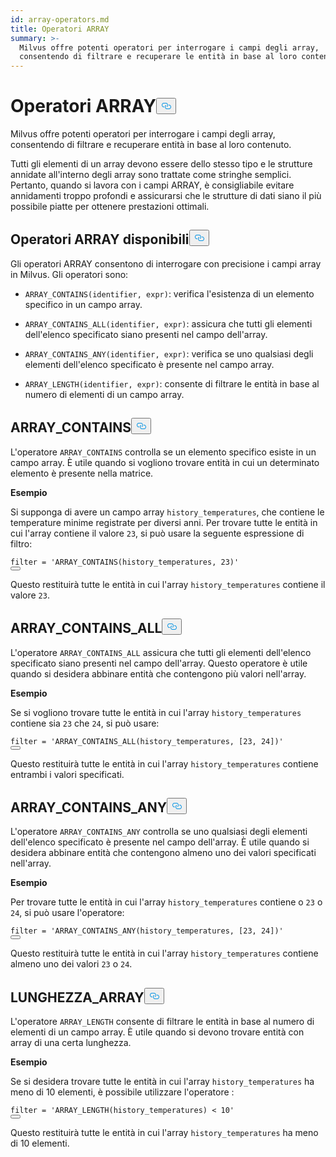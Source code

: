 ```yaml
---
id: array-operators.md
title: Operatori ARRAY
summary: >-
  Milvus offre potenti operatori per interrogare i campi degli array,
  consentendo di filtrare e recuperare le entità in base al loro contenuto.
---
```

<h1 id="ARRAY-Operators" class="common-anchor-header">Operatori ARRAY<button data-href="#ARRAY-Operators" class="anchor-icon" translate="no">
      <svg translate="no"
        aria-hidden="true"
        focusable="false"
        height="20"
        version="1.1"
        viewBox="0 0 16 16"
        width="16"
      >
        <path
          fill="#0092E4"
          fill-rule="evenodd"
          d="M4 9h1v1H4c-1.5 0-3-1.69-3-3.5S2.55 3 4 3h4c1.45 0 3 1.69 3 3.5 0 1.41-.91 2.72-2 3.25V8.59c.58-.45 1-1.27 1-2.09C10 5.22 8.98 4 8 4H4c-.98 0-2 1.22-2 2.5S3 9 4 9zm9-3h-1v1h1c1 0 2 1.22 2 2.5S13.98 12 13 12H9c-.98 0-2-1.22-2-2.5 0-.83.42-1.64 1-2.09V6.25c-1.09.53-2 1.84-2 3.25C6 11.31 7.55 13 9 13h4c1.45 0 3-1.69 3-3.5S14.5 6 13 6z"
        ></path>
      </svg>
    </button></h1><p>Milvus offre potenti operatori per interrogare i campi degli array, consentendo di filtrare e recuperare entità in base al loro contenuto.</p>
<div class="alert note">
<p>Tutti gli elementi di un array devono essere dello stesso tipo e le strutture annidate all'interno degli array sono trattate come stringhe semplici. Pertanto, quando si lavora con i campi ARRAY, è consigliabile evitare annidamenti troppo profondi e assicurarsi che le strutture di dati siano il più possibile piatte per ottenere prestazioni ottimali.</p>
</div>
<h2 id="Available-ARRAY-Operators" class="common-anchor-header">Operatori ARRAY disponibili<button data-href="#Available-ARRAY-Operators" class="anchor-icon" translate="no">
      <svg translate="no"
        aria-hidden="true"
        focusable="false"
        height="20"
        version="1.1"
        viewBox="0 0 16 16"
        width="16"
      >
        <path
          fill="#0092E4"
          fill-rule="evenodd"
          d="M4 9h1v1H4c-1.5 0-3-1.69-3-3.5S2.55 3 4 3h4c1.45 0 3 1.69 3 3.5 0 1.41-.91 2.72-2 3.25V8.59c.58-.45 1-1.27 1-2.09C10 5.22 8.98 4 8 4H4c-.98 0-2 1.22-2 2.5S3 9 4 9zm9-3h-1v1h1c1 0 2 1.22 2 2.5S13.98 12 13 12H9c-.98 0-2-1.22-2-2.5 0-.83.42-1.64 1-2.09V6.25c-1.09.53-2 1.84-2 3.25C6 11.31 7.55 13 9 13h4c1.45 0 3-1.69 3-3.5S14.5 6 13 6z"
        ></path>
      </svg>
    </button></h2><p>Gli operatori ARRAY consentono di interrogare con precisione i campi array in Milvus. Gli operatori sono:</p>
<ul>
<li><p><code translate="no">ARRAY_CONTAINS(identifier, expr)</code>: verifica l'esistenza di un elemento specifico in un campo array.</p></li>
<li><p><code translate="no">ARRAY_CONTAINS_ALL(identifier, expr)</code>: assicura che tutti gli elementi dell'elenco specificato siano presenti nel campo dell'array.</p></li>
<li><p><code translate="no">ARRAY_CONTAINS_ANY(identifier, expr)</code>: verifica se uno qualsiasi degli elementi dell'elenco specificato è presente nel campo array.</p></li>
<li><p><code translate="no">ARRAY_LENGTH(identifier, expr)</code>: consente di filtrare le entità in base al numero di elementi di un campo array.</p></li>
</ul>
<h2 id="ARRAYCONTAINS" class="common-anchor-header">ARRAY_CONTAINS<button data-href="#ARRAYCONTAINS" class="anchor-icon" translate="no">
      <svg translate="no"
        aria-hidden="true"
        focusable="false"
        height="20"
        version="1.1"
        viewBox="0 0 16 16"
        width="16"
      >
        <path
          fill="#0092E4"
          fill-rule="evenodd"
          d="M4 9h1v1H4c-1.5 0-3-1.69-3-3.5S2.55 3 4 3h4c1.45 0 3 1.69 3 3.5 0 1.41-.91 2.72-2 3.25V8.59c.58-.45 1-1.27 1-2.09C10 5.22 8.98 4 8 4H4c-.98 0-2 1.22-2 2.5S3 9 4 9zm9-3h-1v1h1c1 0 2 1.22 2 2.5S13.98 12 13 12H9c-.98 0-2-1.22-2-2.5 0-.83.42-1.64 1-2.09V6.25c-1.09.53-2 1.84-2 3.25C6 11.31 7.55 13 9 13h4c1.45 0 3-1.69 3-3.5S14.5 6 13 6z"
        ></path>
      </svg>
    </button></h2><p>L'operatore <code translate="no">ARRAY_CONTAINS</code> controlla se un elemento specifico esiste in un campo array. È utile quando si vogliono trovare entità in cui un determinato elemento è presente nella matrice.</p>
<p><strong>Esempio</strong></p>
<p>Si supponga di avere un campo array <code translate="no">history_temperatures</code>, che contiene le temperature minime registrate per diversi anni. Per trovare tutte le entità in cui l'array contiene il valore <code translate="no">23</code>, si può usare la seguente espressione di filtro:</p>
<pre><code translate="no" class="language-python"><span class="hljs-built_in">filter</span> = <span class="hljs-string">&#x27;ARRAY_CONTAINS(history_temperatures, 23)&#x27;</span>
<button class="copy-code-btn"></button></code></pre>
<p>Questo restituirà tutte le entità in cui l'array <code translate="no">history_temperatures</code> contiene il valore <code translate="no">23</code>.</p>
<h2 id="ARRAYCONTAINSALL" class="common-anchor-header">ARRAY_CONTAINS_ALL<button data-href="#ARRAYCONTAINSALL" class="anchor-icon" translate="no">
      <svg translate="no"
        aria-hidden="true"
        focusable="false"
        height="20"
        version="1.1"
        viewBox="0 0 16 16"
        width="16"
      >
        <path
          fill="#0092E4"
          fill-rule="evenodd"
          d="M4 9h1v1H4c-1.5 0-3-1.69-3-3.5S2.55 3 4 3h4c1.45 0 3 1.69 3 3.5 0 1.41-.91 2.72-2 3.25V8.59c.58-.45 1-1.27 1-2.09C10 5.22 8.98 4 8 4H4c-.98 0-2 1.22-2 2.5S3 9 4 9zm9-3h-1v1h1c1 0 2 1.22 2 2.5S13.98 12 13 12H9c-.98 0-2-1.22-2-2.5 0-.83.42-1.64 1-2.09V6.25c-1.09.53-2 1.84-2 3.25C6 11.31 7.55 13 9 13h4c1.45 0 3-1.69 3-3.5S14.5 6 13 6z"
        ></path>
      </svg>
    </button></h2><p>L'operatore <code translate="no">ARRAY_CONTAINS_ALL</code> assicura che tutti gli elementi dell'elenco specificato siano presenti nel campo dell'array. Questo operatore è utile quando si desidera abbinare entità che contengono più valori nell'array.</p>
<p><strong>Esempio</strong></p>
<p>Se si vogliono trovare tutte le entità in cui l'array <code translate="no">history_temperatures</code> contiene sia <code translate="no">23</code> che <code translate="no">24</code>, si può usare:</p>
<pre><code translate="no" class="language-python"><span class="hljs-built_in">filter</span> = <span class="hljs-string">&#x27;ARRAY_CONTAINS_ALL(history_temperatures, [23, 24])&#x27;</span>
<button class="copy-code-btn"></button></code></pre>
<p>Questo restituirà tutte le entità in cui l'array <code translate="no">history_temperatures</code> contiene entrambi i valori specificati.</p>
<h2 id="ARRAYCONTAINSANY" class="common-anchor-header">ARRAY_CONTAINS_ANY<button data-href="#ARRAYCONTAINSANY" class="anchor-icon" translate="no">
      <svg translate="no"
        aria-hidden="true"
        focusable="false"
        height="20"
        version="1.1"
        viewBox="0 0 16 16"
        width="16"
      >
        <path
          fill="#0092E4"
          fill-rule="evenodd"
          d="M4 9h1v1H4c-1.5 0-3-1.69-3-3.5S2.55 3 4 3h4c1.45 0 3 1.69 3 3.5 0 1.41-.91 2.72-2 3.25V8.59c.58-.45 1-1.27 1-2.09C10 5.22 8.98 4 8 4H4c-.98 0-2 1.22-2 2.5S3 9 4 9zm9-3h-1v1h1c1 0 2 1.22 2 2.5S13.98 12 13 12H9c-.98 0-2-1.22-2-2.5 0-.83.42-1.64 1-2.09V6.25c-1.09.53-2 1.84-2 3.25C6 11.31 7.55 13 9 13h4c1.45 0 3-1.69 3-3.5S14.5 6 13 6z"
        ></path>
      </svg>
    </button></h2><p>L'operatore <code translate="no">ARRAY_CONTAINS_ANY</code> controlla se uno qualsiasi degli elementi dell'elenco specificato è presente nel campo dell'array. È utile quando si desidera abbinare entità che contengono almeno uno dei valori specificati nell'array.</p>
<p><strong>Esempio</strong></p>
<p>Per trovare tutte le entità in cui l'array <code translate="no">history_temperatures</code> contiene o <code translate="no">23</code> o <code translate="no">24</code>, si può usare l'operatore:</p>
<pre><code translate="no" class="language-python"><span class="hljs-built_in">filter</span> = <span class="hljs-string">&#x27;ARRAY_CONTAINS_ANY(history_temperatures, [23, 24])&#x27;</span>
<button class="copy-code-btn"></button></code></pre>
<p>Questo restituirà tutte le entità in cui l'array <code translate="no">history_temperatures</code> contiene almeno uno dei valori <code translate="no">23</code> o <code translate="no">24</code>.</p>
<h2 id="ARRAYLENGTH" class="common-anchor-header">LUNGHEZZA_ARRAY<button data-href="#ARRAYLENGTH" class="anchor-icon" translate="no">
      <svg translate="no"
        aria-hidden="true"
        focusable="false"
        height="20"
        version="1.1"
        viewBox="0 0 16 16"
        width="16"
      >
        <path
          fill="#0092E4"
          fill-rule="evenodd"
          d="M4 9h1v1H4c-1.5 0-3-1.69-3-3.5S2.55 3 4 3h4c1.45 0 3 1.69 3 3.5 0 1.41-.91 2.72-2 3.25V8.59c.58-.45 1-1.27 1-2.09C10 5.22 8.98 4 8 4H4c-.98 0-2 1.22-2 2.5S3 9 4 9zm9-3h-1v1h1c1 0 2 1.22 2 2.5S13.98 12 13 12H9c-.98 0-2-1.22-2-2.5 0-.83.42-1.64 1-2.09V6.25c-1.09.53-2 1.84-2 3.25C6 11.31 7.55 13 9 13h4c1.45 0 3-1.69 3-3.5S14.5 6 13 6z"
        ></path>
      </svg>
    </button></h2><p>L'operatore <code translate="no">ARRAY_LENGTH</code> consente di filtrare le entità in base al numero di elementi di un campo array. È utile quando si devono trovare entità con array di una certa lunghezza.</p>
<p><strong>Esempio</strong></p>
<p>Se si desidera trovare tutte le entità in cui l'array <code translate="no">history_temperatures</code> ha meno di 10 elementi, è possibile utilizzare l'operatore :</p>
<pre><code translate="no" class="language-python"><span class="hljs-built_in">filter</span> = <span class="hljs-string">&#x27;ARRAY_LENGTH(history_temperatures) &lt; 10&#x27;</span>
<button class="copy-code-btn"></button></code></pre>
<p>Questo restituirà tutte le entità in cui l'array <code translate="no">history_temperatures</code> ha meno di 10 elementi.</p>
